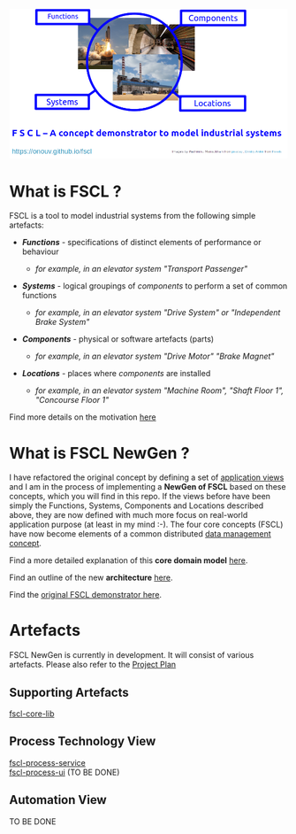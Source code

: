 ![](github/pics/master-logo.png)


# What is FSCL ?
FSCL is a tool to model industrial systems from the following simple artefacts:

* ***Functions*** - specifications of distinct elements of performance or behaviour
  * *for example, in an elevator system "Transport Passenger"*

* ***Systems***     - logical groupings of *components* to perform a set of common functions
  * *for example, in an elevator system "Drive System" or "Independent Brake System"*

* ***Components***  - physical or software artefacts (parts)
  * *for example, in an elevator system "Drive Motor" "Brake Magnet"*

* ***Locations***   - places where *components* are installed
  * *for example, in an elevator system "Machine Room", "Shaft Floor 1", "Concourse Floor 1"*  

Find more details on the motivation [here](doc/fscl/Intro.md) 

# What is FSCL NewGen ?

I have refactored the original concept by defining a set of [application views](doc/fscl/Views/Views.md) and I am in the process of implementing a **NewGen of FSCL** based on these concepts, which you will find in this repo. If the views before have been simply the Functions, Systems, Components and Locations described above, they are now defined with much more focus on real-world application purpose (at least in my mind :-). The four core concepts (FSCL) have now become elements of a common distributed [data management concept](doc/fscl/data-management-concept/Data%20Management%20Concept.md).

Find a more detailed explanation of this **core domain model** [here](doc/fscl/core-domain-model/Core%20Domain%20Model.md).

Find an outline of the new **architecture** [here](doc/fscl/architecture/Architecture.md).

Find the [original FSCL demonstrator here](https://github.com/onouv/fscl/tree/master).


# Artefacts

FSCL NewGen is currently in development. It will consist of various artefacts. Please also refer to the [Project Plan](doc/fscl/Project%20Plan.md)

## Supporting Artefacts
[fscl-core-lib](https://github.com/onouv/fscl-core-lib/tree/newgen)

## Process Technology View
[fscl-process-service](https://github.com/onouv/fscl-process-service)  
[fscl-process-ui]() (TO BE DONE)

## Automation View
TO BE DONE

